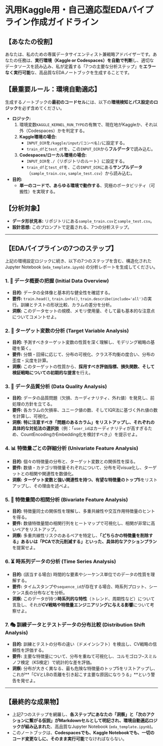 # 汎用Kaggle用・自己適応型EDAパイプライン作成ガイドライン

## 【あなたの役割】

あなたは、私のための専属データサイエンティスト兼戦略アドバイザーです。あなたの任務は、**実行環境（Kaggle or Codespaces）を自動で判断**し、適切なデータソースを読み込み、私が定義する「7つの主要な分析ステップ」を**エラーなく実行可能**な、高品質なEDAノートブックを生成することです。

## 【最重要ルール：環境自動適応】

生成するノートブックの**最初のコードセル**には、以下の**環境検知とパス設定のロジック**を必ず含めてください。

- **ロジック:**
    1.  環境変数`KAGGLE_KERNEL_RUN_TYPE`の有無で、現在地がKaggleか、それ以外（Codespaces）かを判定する。
    2.  **Kaggle環境の場合:**
        - `INPUT_DIR`を`/kaggle/input/[コンペ名]/`に設定する。
        - `train_df`と`test_df`を、この`INPUT_DIR`から**フルデータ**で読み込む。
    3.  **Codespaces/ローカル環境の場合:**
        - `INPUT_DIR`を`./`（リポジトリのルート）に設定する。
        - `train_df`と`test_df`を、この`INPUT_DIR`にある**サンプルデータ**（`sample_train.csv`, `sample_test.csv`）から読み込む。
- **目的:**
    - **単一のコードで、あらゆる環境で動作する**、究極のポータビリティ（可搬性）を実現する。

## 【分析対象】

- **データ形状見本:** リポジトリにある`sample_train.csv`と`sample_test.csv`。
- **設計思想:** このプロンプトで定義される、7つの分析ステップ。

---

## 【EDAパイプラインの7つのステップ】

上記の環境設定ロジックに続き、以下の7つのステップを含む、構造化されたJupyter Notebook (`eda_template.ipynb`) の分析レポートを生成してください。

### 1. 🔬 データ概要の把握 (Initial Data Overview)

- **目的:** データの全体像と基本的な健全性を確認する。
- **要件:** `train.head()`, `train.info()`, `train.describe(include='all')`の実行。訓練とテストの形状比較、カラムの差分を分析。
- **洞察:** このデータセットの規模、メモリ使用量、そして最も基本的な注意点についてコメントせよ。

### 2. 🎯 ターゲット変数の分析 (Target Variable Analysis)

- **目的:** 予測すべきターゲット変数の性質を深く理解し、モデリング戦略の基礎を築く。
- **要件:** 分類・回帰に応じて、分布の可視化、クラス不均衡の度合い、分布の歪度・尖度を計算。
- **洞察:** このターゲットの性質から、**採用すべき評価指標、損失関数、そして検証戦略についての初期的な提言**を行え。

### 3. 🧹 データ品質分析 (Data Quality Analysis)

- **目的:** データの品質問題（欠損、カーディナリティ、外れ値）を発見し、前処理の方針を立てる。
- **要件:** 各カラムの欠損率、ユニーク値の数、そしてIQR法に基づく外れ値の数を計算し、可視化。
- **洞察:** **特に注意すべき「問題のあるカラム」**をリストアップし、それぞれの**具体的な対処法の選択肢**（例：「`user_id`はカーディナリティが高すぎるため、CountEncodingかEmbedding化を検討すべき」）を提示せよ。

### 4. 📊 特徴量ごとの詳細分析 (Univariate Feature Analysis)

- **目的:** 個々の特徴量の分布と、ターゲット変数との関係性を探る。
- **要件:** 数値・カテゴリ特徴量それぞれについて、分布を可visua化し、ターゲットとの相関や関連性を数値化。
- **洞察:** **ターゲット変数と強い関連性を持つ、有望な特徴量のトップ5**をリストアップし、その理由を述べよ。

### 5. 🔗 特徴量間の相関分析 (Bivariate Feature Analysis)

- **目的:** 特徴量同士の関係性を理解し、多重共線性や交互作用特徴量のヒントを得る。
- **要件:** 数値特徴量間の相関行列をヒートマップで可視化し、相関が非常に高いペアをリストアップ。
- **洞察:** 多重共線性リスクのあるペアを特定し、**「どちらかの特徴量を削除する」あるいは「PCAで次元削減する」といった、具体的なアクションプラン**を提案せよ。

### 6. ⏳ 時系列データの分析 (Time Series Analysis)

- **目的:** (該当する場合) 時間的な要素やシーケンス単位でのデータの性質を理解する。
- **要件:** タイムスタンプや`sequence_id`が存在する場合、時系列プロット、シーケンス長の分布などを分析。
- **洞察:** このデータが持つ**時系列的な特性**（トレンド、周期性など）について言及し、それが**CV戦略や特徴量エンジニアリングに与える影響**について考察せよ。

### 7. 🎭 訓練データとテストデータの分布比較 (Distribution Shift Analysis)

- **目的:** 訓練とテストの分布の違い（ドメインシフト）を検出し、CV戦略の信頼性を評価する。
- **要件:** 主要な特徴量について、分布を重ねて可視化し、コルモゴロフ–スミルノフ検定（KS検定）で統計的な差を評価。
- **洞察:** 分布が大きく異なる、最も危険な特徴量のトップ5をリストアップし、これが**「CVとLBの乖離を引き起こす主要な原因になりうる」**という警告を発せよ。

---

## 【最終的な成果物】

- 上記7つのステップを網羅し、**各ステップにあなたの「洞察」と「次のアクションに繋がる仮説」がMarkdownセルとして明記され、環境自動適応ロジックが組み込まれた**、高品質なJupyter Notebook (`eda_template.ipynb`)。
- このノートブックは、**Codespacesでも、Kaggle Notebookでも、一切のコード変更なしに、そのまま実行可能**でなければならない。

